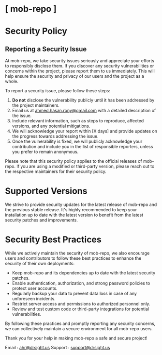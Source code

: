 # [ mob-repo ]

# Security Policy

## Reporting a Security Issue

At mob-repo, we take security issues seriously and appreciate your efforts to responsibly disclose them. If you discover any security vulnerabilities or concerns within the project, please report them to us immediately. This will help ensure the security and privacy of our users and the project as a whole.

To report a security issue, please follow these steps:

1. **Do not** disclose the vulnerability publicly until it has been addressed by the project maintainers.
2. Email us at [ahmed.hasan.rony@gmail.com](mailto:ahmed.hasan.rony@gmail.com) with a detailed description of the issue.
3. Include relevant information, such as steps to reproduce, affected versions, and any potential mitigations.
4. We will acknowledge your report within [X days] and provide updates on the progress towards addressing the issue.
5. Once the vulnerability is fixed, we will publicly acknowledge your contribution and include you in the list of responsible reporters, unless you prefer to remain anonymous.

Please note that this security policy applies to the official releases of mob-repo. If you are using a modified or third-party version, please reach out to the respective maintainers for their security policy.

# Supported Versions

We strive to provide security updates for the latest release of mob-repo and the previous stable release. It's highly recommended to keep your installation up to date with the latest version to benefit from the latest security patches and improvements.

# Security Best Practices

While we actively maintain the security of mob-repo, we also encourage users and contributors to follow these best practices to enhance the security of their own deployments:

- Keep mob-repo and its dependencies up to date with the latest security patches.
- Enable authentication, authorization, and strong password policies to protect user accounts.
- Regularly backup your data to prevent data loss in case of any unforeseen incidents.
- Restrict server access and permissions to authorized personnel only.
- Review and test custom code or third-party integrations for potential vulnerabilities.

By following these practices and promptly reporting any security concerns, we can collectively maintain a secure environment for all mob-repo users.

Thank you for your help in making mob-repo a safe and secure project!

Email : [ahr@drsight.us](mailto:ahr@drsight.us)
Support : [support@drsight.us](mailto:support@drsight.us)


